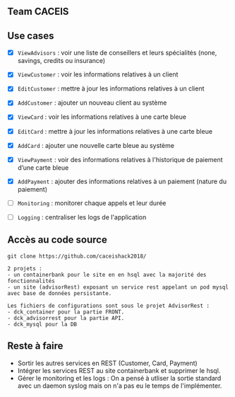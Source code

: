 
## Team CACEIS

## Use cases

- [x] `ViewAdvisors` : voir une liste de conseillers et leurs spécialités (none, savings, credits ou insurance)<br/>
- [x] `ViewCustomer` : voir les informations relatives à un client<br/>
- [x] `EditCustomer` : mettre à jour les informations relatives à un client<br/>
- [x] `AddCustomer` : ajouter un nouveau client au système<br/>
- [x] `ViewCard` : voir les informations relatives à une carte bleue<br/>
- [x] `EditCard` : mettre à jour les informations relatives à une carte bleue<br/>
- [x] `AddCard` : ajouter une nouvelle carte bleue au système<br/>
- [x] `ViewPayment` : voir des informations relatives à l'historique de paiement d’une carte bleue<br/>
- [x] `AddPayment` : ajouter des informations relatives à un paiement (nature du paiement)<br/>
- [ ] `Monitoring` : monitorer chaque appels et leur durée<br/>
- [ ] `Logging` : centraliser les logs de l'application


## Accès au code source

```
git clone https://github.com/caceishack2018/

2 projets : 
- un containerbank pour le site en en hsql avec la majorité des fonctionnalités
- un site (advisorRest) exposant un service rest appelant un pod mysql avec base de données persistante.

Les fichiers de configurations sont sous le projet AdvisorRest :
- dck_container pour la partie FRONT.
- dck_advisorrest pour la partie API.
- dck_mysql pour la DB

```
## Reste à faire
- Sortir les autres services en REST (Customer, Card, Payment)
- Intégrer les services REST au site containerbank et supprimer le hsql.
- Gérer le monitoring et les logs : On a pensé à utliser la sortie standard avec un daemon syslog mais on n'a pas eu le temps de l'implémenter.

